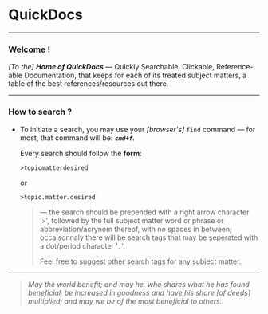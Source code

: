

QuickDocs
===

----------------------------------------------------------------------------------
### Welcome !

*[To the]* ***Home of QuickDocs*** –– Quickly Searchable, Clickable,
Reference-able Documentation, that keeps for each of its treated subject
matters, a table of the best references/resources out there.

----------------------------------------------------------------------------------
### How to search ?

- To initiate a search, you may use your *[browser's]* `find`
  command –– for most, that command will be: ***`cmd+f`***.

  Every search should follow the **form**:

  ```
  >topicmatterdesired
  ```

  or

  ```
  >topic.matter.desired
  ```

  > –– the search should be prepended with a right arrow character
  > '`>`', followed by the full subject matter word or phrase
  > or abbreviation/acrynom thereof, with no spaces in
  > between; occaisonnaly there will be search tags that may be
  > seperated with a dot/period character '`.`'.
  >
  > Feel free to suggest other search tags for any subject matter. 

----------------------------------------------------------------------------------
> *May the world benefit; and may he, who shares what he
> has found beneficial, be increased in goodness and have
> his share *[of deeds]* multiplied; and may we be of the
> most beneficial to others.*
